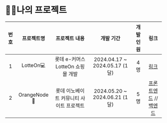 # 👨‍💻나의 프로젝트 

| 번호 | 프로젝트명 | 프로젝트 내용 | 개발 기간 | 개발 인원 | 링크 | 
|:-------:|:-------:|:-------:|:-------:|:-------:|:-------:|
| 1 |  LotteOn💻 | 롯데 e-커머스 LotteOn 쇼핑몰 개발 |  2024.04.17 ~ 2024.05.17   (1달) | 4명 | [링크](https://github.com/JO9uu/lotteOn-teamProject.git)|
| 2 |  OrangeNode🍊 | 롯데 이노베이트 커뮤니티 사이트 프로젝트 |  2024.05.20 ~ 2024.06.21   (1달) | 5명 | [프론트엔드](https://github.com/JO9uu/orangeNodeFrontEnd.git) // [백엔드](https://github.com/JO9uu/orangeNodeBackEnd.git)|
